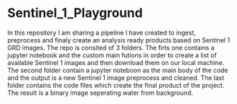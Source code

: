 # Sentinel_1_Playground
In this repository I am sharing a pipeline I have created to ingest, preprocess and finaly create an analysis ready products based on Sentinel 1 GRD images.
The repo is consited of 3 folders. The firts one contains a jupyter notebook and the custom main futions in order to create a list of available Sentinel 1 images and then download them on our local machine. The second folder contain a jupyter noteboon as the main body of the code and the output is a new Sentinel 1 image preprocess and cleaned. The last folder contains the code files which create the final product of the project. The result is a binary image seperating water from background. 
